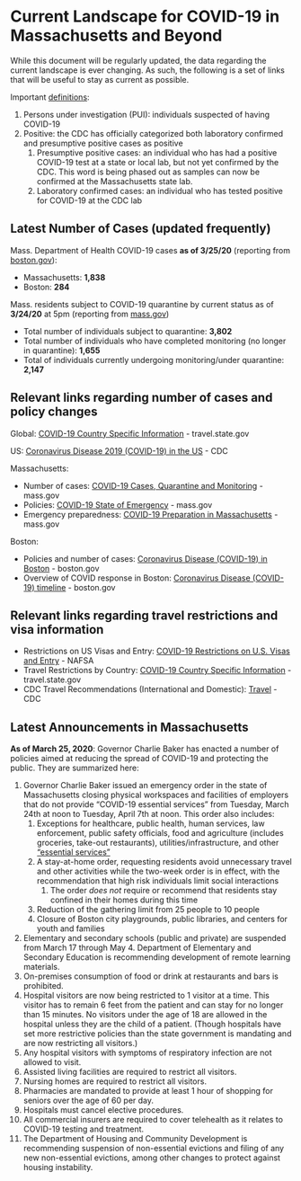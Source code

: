 # Current Landscape for COVID-19 in Massachusetts and Beyond

While this document will be regularly updated, the data regarding the current landscape is ever changing. As such, the following is a set of links that will be useful to stay as current as possible.

Important [definitions](https://www.cdc.gov/coronavirus/2019-ncov/php/reporting-pui.html):

1. Persons under investigation \(PUI\): individuals suspected of having COVID-19
2. Positive: the CDC has officially categorized both laboratory confirmed and presumptive positive cases as positive
   1. Presumptive positive cases: an individual who has had a positive COVID-19 test at a state or local lab, but not yet confirmed by the CDC. This word is being phased out as samples can now be confirmed at the Massachusetts state lab.
   2. Laboratory confirmed cases: an individual who has tested positive for COVID-19 at the CDC lab

## Latest Number of Cases \(updated frequently\)

Mass. Department of Health COVID-19 cases **as of 3/25/20** \(reporting from [boston.gov](https://www.boston.gov/news/coronavirus-disease-covid-19-boston)\):

* Massachusetts: **1,838** 
* Boston: **284** 

Mass. residents subject to COVID-19 quarantine by current status as of **3/24/20** at 5pm \(reporting from [mass.gov](https://www.mass.gov/info-details/covid-19-cases-quarantine-and-monitoring)\)

* Total number of individuals subject to quarantine: **3,802**  
* Total number of individuals who have completed monitoring \(no longer in quarantine\): **1,655** 
* Total of individuals currently undergoing monitoring/under quarantine: **2,147**

## Relevant links regarding number of cases and policy changes

Global: [COVID-19 Country Specific Information](https://travel.state.gov/content/travel/en/traveladvisories/COVID-19-Country-Specific-Information.html) - travel.state.gov

US: [Coronavirus Disease 2019 \(COVID-19\) in the US](https://www.cdc.gov/coronavirus/2019-ncov/cases-in-us.html) - CDC

Massachusetts:

* Number of cases: [COVID-19 Cases, Quarantine and Monitoring](https://www.mass.gov/info-details/covid-19-cases-quarantine-and-monitoring) - mass.gov
* Policies: [COVID-19 State of Emergency](https://www.mass.gov/info-details/covid-19-state-of-emergency) - mass.gov
* Emergency preparedness: [COVID-19 Preparation in Massachusetts](https://www.mass.gov/info-details/covid-19-preparation-in-massachusetts) - mass.gov 

Boston:

* Policies and number of cases: [Coronavirus Disease \(COVID-19\) in Boston](https://www.boston.gov/news/coronavirus-disease-covid-19-boston) - boston.gov
* Overview of COVID response in Boston: [Coronavirus Disease \(COVID-19\) timeline](https://www.boston.gov/departments/public-health-commission/coronavirus-timeline) - boston.gov

## Relevant links regarding travel restrictions and visa information

* Restrictions on US Visas and Entry: [COVID-19 Restrictions on U.S. Visas and Entry](https://www.nafsa.org/regulatory-information/covid-19-restrictions-us-visas-and-entry) - NAFSA
* Travel Restrictions by Country: [COVID-19 Country Specific Information](https://travel.state.gov/content/travel/en/traveladvisories/COVID-19-Country-Specific-Information.html) - travel.state.gov
* CDC Travel Recommendations \(International and Domestic\): [Travel](https://www.cdc.gov/coronavirus/2019-ncov/travelers/index.html) - CDC

## **Latest Announcements in Massachusetts**

**As of March 25, 2020**: Governor Charlie Baker has enacted a number of policies aimed at reducing the spread of COVID-19 and protecting the public. They are summarized here:

1. Governor Charlie Baker issued an emergency order in the state of Massachusetts closing physical workspaces and facilities of employers that do not provide “COVID-19 essential services” from Tuesday, March 24th at noon to Tuesday, April 7th at noon. This order also includes:
   1. Exceptions for healthcare, public health, human services, law enforcement, public safety officials, food and agriculture \(includes groceries, take-out restaurants\), utilities/infrastructure, and other [“essential services”](https://www.mass.gov/info-details/covid-19-essential-services)
   2. A stay-at-home order, requesting residents avoid unnecessary travel and other activities while the two-week order is in effect, with the recommendation that high risk individuals limit social interactions
      1. The order _does not_ require or recommend that residents stay confined in their homes during this time
   3. Reduction of the gathering limit from 25 people to 10 people
   4. Closure of Boston city playgrounds, public libraries, and centers for youth and families
2. Elementary and secondary schools \(public and private\) are suspended from March 17 through May 4. Department of Elementary and Secondary Education is recommending development of remote learning materials. 
3. On-premises consumption of food or drink at restaurants and bars is prohibited.
4. Hospital visitors are now being restricted to 1 visitor at a time. This visitor has to remain 6 feet from the patient and can stay for no longer than 15 minutes. No visitors under the age of 18 are allowed in the hospital unless they are the child of a patient. \(Though hospitals have set more restrictive policies than the state government is mandating and are now restricting all visitors.\)
5. Any hospital visitors with symptoms of respiratory infection are not allowed to visit.
6. Assisted living facilities are required to restrict all visitors.
7. Nursing homes are required to restrict all visitors.
8. Pharmacies are mandated to provide at least 1 hour of shopping for seniors over the age of 60 per day. 
9. Hospitals must cancel elective procedures.
10. All commercial insurers are required to cover telehealth as it relates to COVID-19 testing and treatment.
11. The Department of Housing and Community Development is recommending suspension of non-essential evictions and filing of any new non-essential evictions, among other changes to protect against housing instability.


